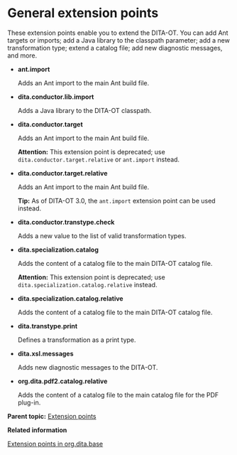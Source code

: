 # General extension points

These extension points enable you to extend the DITA-OT. You can add Ant targets or imports; add a Java library to the classpath parameter; add a new transformation type; extend a catalog file; add new diagnostic messages, and more.

-   **ant.import**

    Adds an Ant import to the main Ant build file.

-   **dita.conductor.lib.import**

    Adds a Java library to the DITA-OT classpath.

-   **dita.conductor.target**

    Adds an Ant import to the main Ant build file.

    **Attention:** This extension point is deprecated; use `dita.conductor.target.relative` or `ant.import` instead.

-   **dita.conductor.target.relative**

    Adds an Ant import to the main Ant build file.

    **Tip:** As of DITA-OT 3.0, the `ant.import` extension point can be used instead.

-   **dita.conductor.transtype.check**

    Adds a new value to the list of valid transformation types.

-   **dita.specialization.catalog**

    Adds the content of a catalog file to the main DITA-OT catalog file.

    **Attention:** This extension point is deprecated; use `dita.specialization.catalog.relative` instead.

-   **dita.specialization.catalog.relative**

    Adds the content of a catalog file to the main DITA-OT catalog file.

-   **dita.transtype.print**

    Defines a transformation as a print type.

-   **dita.xsl.messages**

    Adds new diagnostic messages to the DITA-OT.

-   **org.dita.pdf2.catalog.relative**

    Adds the content of a catalog file to the main catalog file for the PDF plug-in.


**Parent topic:** [Extension points](../extension-points/plugin-extension-points.md)

**Related information**  


[Extension points in org.dita.base](../extension-points/extension-points-in-org.dita.base.md)

